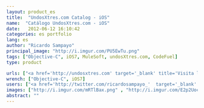 ```yaml
---
layout: product_es
title:  "UndosXtres.com Catalog - iOS"
name:  "Catálogo UndosXtres.com - iOS"
date:   2012-06-12 16:10:42
categories: es portfolio
lang: es
author: "Ricardo Sampayo"
principal_image: "http://i.imgur.com/PU5EwTu.png"
tags: ["Objective-C", iOS7, MuleSoft, undosXtres.com, CodeFuel]
type: product

urls: ["<a href='http://undosxtres.com' target='_blank' title='Visita la página del cliente'>UndosXtres.com</a>", "<a href='http://www.codeFuel.me'  target='_blank' title='Visita la página del desarrollador'>CodeFuel</a>"]
wrench: ["Objective-C", iOS7]
users: ["<a href='http://twitter.com/ricardosampayo_'  target='_blank' title='Twitter de Ricardo Sampayo'>@RicardoSampayo_</a>","<a href='https://twitter.com/Enf_4eva'  target='_blank' title='Twitter de Jonathan Wiesel'>@enf_4eva</a>"]
images: ["http://i.imgur.com/mRTlBax.png" , "http://i.imgur.com/E2p2Uoc.png"]
abstract: ""
---
```


